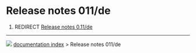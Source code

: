 # Release notes 011/de
1.  REDIRECT [Release notes 0.11/de](Release_notes_0.11/de.md)



---
![](images/Right_arrow.png) [documentation index](../README.md) > Release notes 011/de
